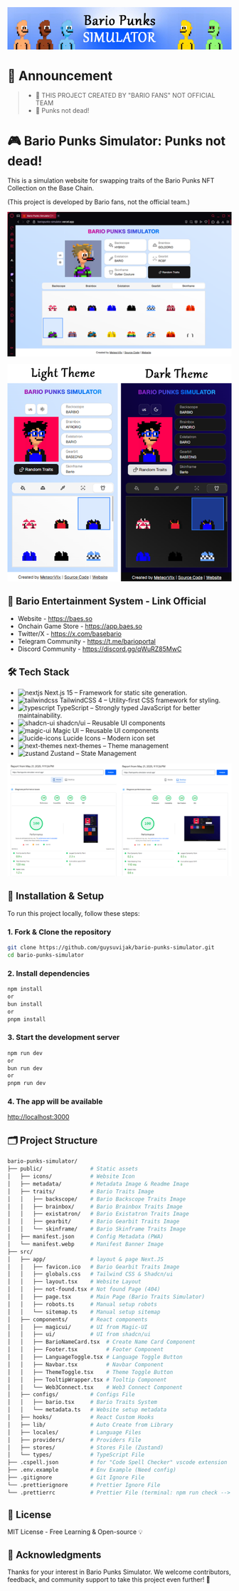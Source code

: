![Project Banner 1](/public/metadata/readme-1.webp)

# 🚨 Announcement

> - 📌 THIS PROJECT CREATED BY "BARIO FANS" NOT OFFICIAL TEAM
> - 📌 Punks not dead!

# 🎮 Bario Punks Simulator: Punks not dead!

This is a simulation website for swapping traits of the Bario Punks NFT Collection on the Base Chain.

(This project is developed by Bario fans, not the official team.)

![Project Banner 2](/public/metadata/readme-2.webp)

![Project Banner 3](/public/metadata/readme-3.webp)

## 🔗 Bario Entertainment System - Link Official

- Website - https://baes.so
- Onchain Game Store - https://app.baes.so
- Twitter/X - https://x.com/basebario
- Telegram Community - https://t.me/barioportal
- Discord Community - https://discord.gg/qWuRZ85MwC

## 🛠️ Tech Stack

- <img src="https://avatars.githubusercontent.com/u/126103961" title="Next JS" alt="nextjs" width="20" height="20"/> Next.js 15 – Framework for static site generation.
- <img src="https://avatars.githubusercontent.com/u/67109815" title="Tailwind CSS" alt="tailwindcss" width="20" height="20"/> TailwindCSS 4 – Utility-first CSS framework for styling.
- <img src="https://upload.wikimedia.org/wikipedia/commons/4/4c/Typescript_logo_2020.svg" title="TypeScript" alt="typescript" width="20" height="20"/> TypeScript – Strongly typed JavaScript for better maintainability.
- <img src="https://avatars.githubusercontent.com/u/139895814" title="Shadcn/ui" alt="shadcn-ui" width="20" height="20"/> shadcn/ui – Reusable UI components
- <img src="https://avatars.githubusercontent.com/u/166878038" title="Magic UI" alt="magic-ui" width="20" height="20"/> Magic UI – Reusable UI components
- <img src="https://avatars.githubusercontent.com/u/66879934" title="Lucide Icons" alt="lucide-icons" width="20" height="20"/> Lucide Icons – Modern icon set
- <img src="https://avatars.githubusercontent.com/u/34928425" title="Next-Themes" alt="next-themes" width="20" height="20"/> next-themes – Theme management
- <img src="https://avatars.githubusercontent.com/u/45790596" title="Zustand" alt="zustand" width="20" height="20"/> Zustand – State Management

![Project Banner 4](/public/metadata/readme-4.webp)

## 📂 Installation & Setup

To run this project locally, follow these steps:

### **1. Fork & Clone the repository**

```bash
git clone https://github.com/guysuvijak/bario-punks-simulator.git
cd bario-punks-simulator
```

### **2. Install dependencies**

```bash
npm install
or
bun install
or
pnpm install
```

### **3. Start the development server**

```bash
npm run dev
or
bun run dev
or
pnpm run dev
```

### **4. The app will be available**

[http://localhost:3000](http://localhost:3000)

## 🗂️ Project Structure

```bash
bario-punks-simulator/
├── public/               # Static assets
│   ├── icons/            # Website Icon
│   ├── metadata/         # Metadata Image & Readme Image
│   ├── traits/           # Bario Traits Image
│   │   ├── backscope/    # Bario Backscope Traits Image
│   │   ├── brainbox/     # Bario Brainbox Traits Image
│   │   ├── existatron/   # Bario Existatron Traits Image
│   │   ├── gearbit/      # Bario Gearbit Traits Image
│   │   └── skinframe/    # Bario Skinframe Traits Image
│   ├── manifest.json     # Config Metadata (PWA)
│   └── manifest.webp     # Manifest Banner Image
├── src/
│   ├── app/              # layout & page Next.JS
│   │   ├── favicon.ico   # Bario Gearbit Traits Image
│   │   ├── globals.css   # Tailwind CSS & Shadcn/ui
│   │   ├── layout.tsx    # Website Layout
│   │   ├── not-found.tsx # Not found Page (404)
│   │   ├── page.tsx      # Main Page (Bario Traits Simulator)
│   │   ├── robots.ts     # Manual setup robots
│   │   └── sitemap.ts    # Manual setup sitemap
│   ├── components/       # React components
│   │   ├── magicui/      # UI from Magic-UI
│   │   ├── ui/           # UI from shadcn/ui
│   │   ├── BarioNameCard.tsx  # Create Name Card Component
│   │   ├── Footer.tsx         # Footer Component
│   │   ├── LanguageToggle.tsx # Language Toggle Button
│   │   ├── Navbar.tsx         # Navbar Component
│   │   ├── ThemeToggle.tsx    # Theme Toggle Button
│   │   ├── TooltipWrapper.tsx # Tooltip Component
│   │   └── Web3Connect.tsx    # Web3 Connect Component
│   ├── configs/          # Configs File
│   │   ├── bario.tsx     # Bario Traits System
│   │   └── metadata.ts   # Website setup metadata
│   ├── hooks/            # React Custom Hooks
│   ├── lib/              # Auto Create from Library
│   ├── locales/          # Language Files
│   ├── providers/        # Providers File
│   ├── stores/           # Stores File (Zustand)
│   └── types/            # TypeScript File
├── .cspell.json          # for "Code Spell Checker" vscode extension
├── .env.example          # Env Example (Need config)
├── .gitignore            # Git Ignore File
└── .prettierignore       # Prettier Ignore File
└── .prettierrc           # Prettier File (terminal: npm run check --> npm run format)
```

## 📜 License

MIT License - Free Learning & Open-source 💡

## 🙏 Acknowledgments

Thanks for your interest in Bario Punks Simulator.
We welcome contributors, feedback, and community support to take this project even further! 🚀
